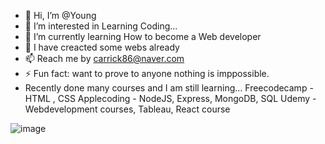 - 👋 Hi, I’m @Young
- 👀 I’m interested in Learning Coding...
- 🌱 I’m currently learning How to become a Web developer
- 💞️ I have creacted some webs already 
- 📫 Reach me by carrick86@naver.com
- ⚡ Fun fact: want to prove to anyone nothing is imppossible.
- Recently done many courses and I am still learning...
Freecodecamp - HTML , CSS
Applecoding - NodeJS, Express, MongoDB, SQL
Udemy - Webdevelopment courses, Tableau, React course 

![image](https://github.com/user-attachments/assets/65f07023-e733-4b71-83be-5c50e23694a1)

<!---
jjongdev/jjongdev is a ✨ special ✨ repository because its `README.md` (this file) appears on your GitHub profile.
You can click the Preview link to take a look at your changes.
--->
